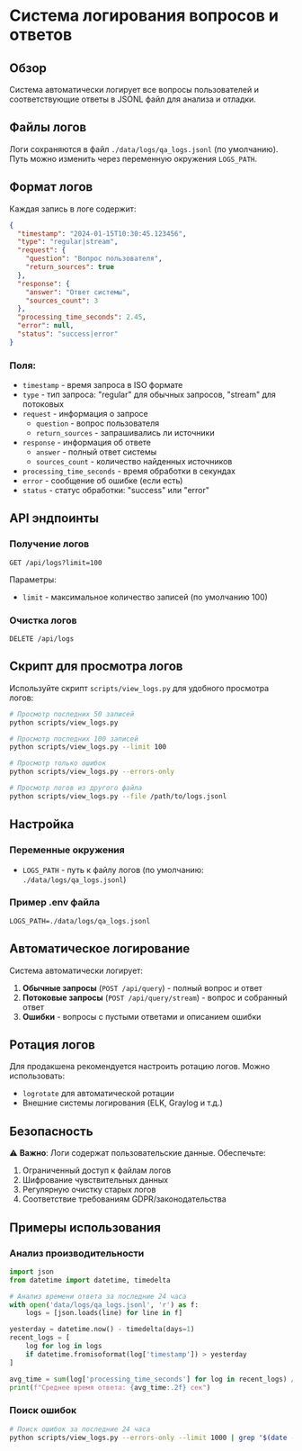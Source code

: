 # Система логирования вопросов и ответов

## Обзор

Система автоматически логирует все вопросы пользователей и соответствующие ответы в JSONL файл для анализа и отладки.

## Файлы логов

Логи сохраняются в файл `./data/logs/qa_logs.jsonl` (по умолчанию). Путь можно изменить через переменную окружения `LOGS_PATH`.

## Формат логов

Каждая запись в логе содержит:

```json
{
  "timestamp": "2024-01-15T10:30:45.123456",
  "type": "regular|stream",
  "request": {
    "question": "Вопрос пользователя",
    "return_sources": true
  },
  "response": {
    "answer": "Ответ системы",
    "sources_count": 3
  },
  "processing_time_seconds": 2.45,
  "error": null,
  "status": "success|error"
}
```

### Поля:

- `timestamp` - время запроса в ISO формате
- `type` - тип запроса: "regular" для обычных запросов, "stream" для потоковых
- `request` - информация о запросе
  - `question` - вопрос пользователя
  - `return_sources` - запрашивались ли источники
- `response` - информация об ответе
  - `answer` - полный ответ системы
  - `sources_count` - количество найденных источников
- `processing_time_seconds` - время обработки в секундах
- `error` - сообщение об ошибке (если есть)
- `status` - статус обработки: "success" или "error"

## API эндпоинты

### Получение логов

```
GET /api/logs?limit=100
```

Параметры:
- `limit` - максимальное количество записей (по умолчанию 100)

### Очистка логов

```
DELETE /api/logs
```

## Скрипт для просмотра логов

Используйте скрипт `scripts/view_logs.py` для удобного просмотра логов:

```bash
# Просмотр последних 50 записей
python scripts/view_logs.py

# Просмотр последних 100 записей
python scripts/view_logs.py --limit 100

# Просмотр только ошибок
python scripts/view_logs.py --errors-only

# Просмотр логов из другого файла
python scripts/view_logs.py --file /path/to/logs.jsonl
```

## Настройка

### Переменные окружения

- `LOGS_PATH` - путь к файлу логов (по умолчанию: `./data/logs/qa_logs.jsonl`)

### Пример .env файла

```env
LOGS_PATH=./data/logs/qa_logs.jsonl
```

## Автоматическое логирование

Система автоматически логирует:

1. **Обычные запросы** (`POST /api/query`) - полный вопрос и ответ
2. **Потоковые запросы** (`POST /api/query/stream`) - вопрос и собранный ответ
3. **Ошибки** - вопросы с пустыми ответами и описанием ошибки

## Ротация логов

Для продакшена рекомендуется настроить ротацию логов. Можно использовать:

- `logrotate` для автоматической ротации
- Внешние системы логирования (ELK, Graylog и т.д.)

## Безопасность

⚠️ **Важно**: Логи содержат пользовательские данные. Обеспечьте:

1. Ограниченный доступ к файлам логов
2. Шифрование чувствительных данных
3. Регулярную очистку старых логов
4. Соответствие требованиям GDPR/законодательства

## Примеры использования

### Анализ производительности

```python
import json
from datetime import datetime, timedelta

# Анализ времени ответа за последние 24 часа
with open('data/logs/qa_logs.jsonl', 'r') as f:
    logs = [json.loads(line) for line in f]

yesterday = datetime.now() - timedelta(days=1)
recent_logs = [
    log for log in logs 
    if datetime.fromisoformat(log['timestamp']) > yesterday
]

avg_time = sum(log['processing_time_seconds'] for log in recent_logs) / len(recent_logs)
print(f"Среднее время ответа: {avg_time:.2f} сек")
```

### Поиск ошибок

```bash
# Поиск ошибок за последние 24 часа
python scripts/view_logs.py --errors-only --limit 1000 | grep "$(date -d '24 hours ago' +%Y-%m-%d)"
```
